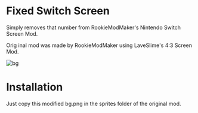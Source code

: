 # Fixed Switch Screen 

Simply removes that number from RookieModMaker's Nintendo Switch Screen Mod.

Orig
inal mod was made by RookieModMaker using LaveSlime's 4:3 Screen Mod.

![bg](https://user-images.githubusercontent.com/84611854/221634148-0b206521-2dc0-4fb7-89e2-1f49f13e12d1.png)

#
# Installation 

Just copy this modified bg.png in the sprites folder of the original mod.
#
